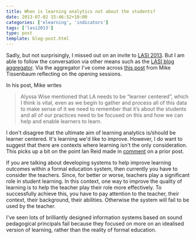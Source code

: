 ```yaml
---
title: When is learning analytics not about the students?
date: 2013-07-02 15:46:52+10:00
categories: ['elearning', 'indicators']
tags: ['lasi2013']
type: post
template: blog-post.html
---
```

Sadly, but not surprisingly, I missed out on an invite to [LASI 2013](http://www.solaresearch.org/events/lasi/). But I am able to follow the conversation via other means such as the [LASI blog aggregator](http://learninganalyticsinstitutes.net/). Via the aggregator I've come across [this post](http://miketissenbaum.com/quick-thoughts-on-the-opening-sessions-of-lasi-2013/) from Mike Tissenbaum reflecting on the opening sessions.

In his post, Mike writes

> Alyssa Wise mentioned that LA needs to be “learner centered”, which I think is vital, even as we begin to gather and process all of this data to make sense of it we need to remember that it’s about the students and all of our practices need to be focused on this and how we can help and enable learners to learn.

I don't disagree that the ultimate aim of learning analytics is/should be learner centered. It's learning we'd like to improve. However, I do want to suggest that there are contexts where learning isn't the only consideration. This picks up a bit on the point Ian Reid made in [comment](/blog2/2013/06/07/learning-analytics-intervention-and-helping-teachers/#comment-6289) on a prior post.

If you are talking about developing systems to help improve learning outcomes within a formal education system, then currently you have to consider the teachers. Since, for better or worse, teachers play a significant role in student learning. In this context, one way to improve the quality of learning is to help the teacher play their role more effectively. To successfully achieve this, you have to pay attention to the teacher, their context, their background, their abilities. Otherwise the system will fail to be used by the teacher.

I've seen lots of brilliantly designed information systems based on sound pedagogical principals fail because they focused on more on an idealised version of learning, rather than the reality of formal education.